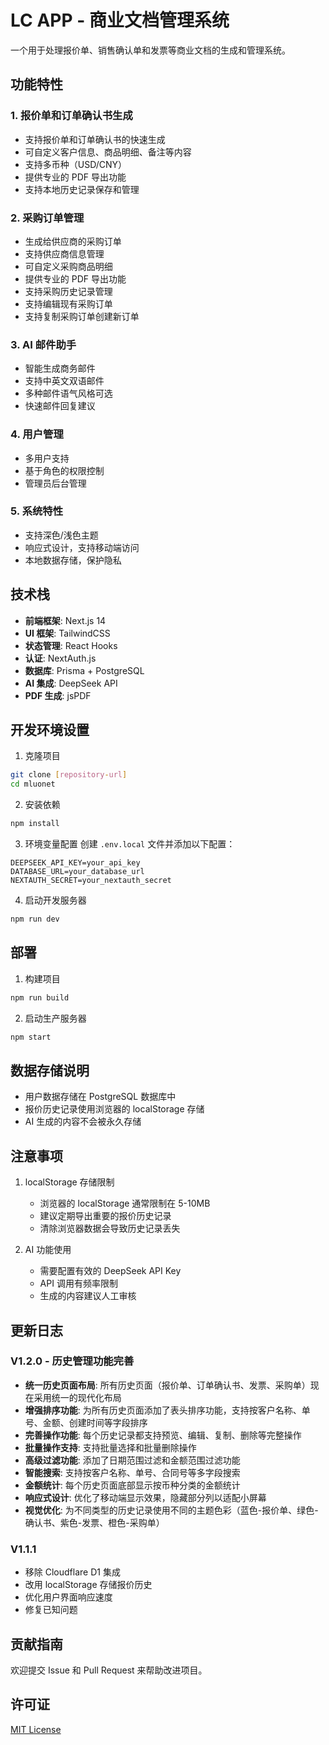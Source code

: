 # LC APP - 商业文档管理系统

一个用于处理报价单、销售确认单和发票等商业文档的生成和管理系统。

## 功能特性

### 1. 报价单和订单确认书生成
- 支持报价单和订单确认书的快速生成
- 可自定义客户信息、商品明细、备注等内容
- 支持多币种（USD/CNY）
- 提供专业的 PDF 导出功能
- 支持本地历史记录保存和管理

### 2. 采购订单管理
- 生成给供应商的采购订单
- 支持供应商信息管理
- 可自定义采购商品明细
- 提供专业的 PDF 导出功能
- 支持采购历史记录管理
- 支持编辑现有采购订单
- 支持复制采购订单创建新订单

### 3. AI 邮件助手
- 智能生成商务邮件
- 支持中英文双语邮件
- 多种邮件语气风格可选
- 快速邮件回复建议

### 4. 用户管理
- 多用户支持
- 基于角色的权限控制
- 管理员后台管理

### 5. 系统特性
- 支持深色/浅色主题
- 响应式设计，支持移动端访问
- 本地数据存储，保护隐私

## 技术栈

- **前端框架**: Next.js 14
- **UI 框架**: TailwindCSS
- **状态管理**: React Hooks
- **认证**: NextAuth.js
- **数据库**: Prisma + PostgreSQL
- **AI 集成**: DeepSeek API
- **PDF 生成**: jsPDF

## 开发环境设置

1. 克隆项目
```bash
git clone [repository-url]
cd mluonet
```

2. 安装依赖
```bash
npm install
```

3. 环境变量配置
创建 `.env.local` 文件并添加以下配置：
```env
DEEPSEEK_API_KEY=your_api_key
DATABASE_URL=your_database_url
NEXTAUTH_SECRET=your_nextauth_secret
```

4. 启动开发服务器
```bash
npm run dev
```

## 部署

1. 构建项目
```bash
npm run build
```

2. 启动生产服务器
```bash
npm start
```

## 数据存储说明

- 用户数据存储在 PostgreSQL 数据库中
- 报价历史记录使用浏览器的 localStorage 存储
- AI 生成的内容不会被永久存储

## 注意事项

1. localStorage 存储限制
   - 浏览器的 localStorage 通常限制在 5-10MB
   - 建议定期导出重要的报价历史记录
   - 清除浏览器数据会导致历史记录丢失

2. AI 功能使用
   - 需要配置有效的 DeepSeek API Key
   - API 调用有频率限制
   - 生成的内容建议人工审核

## 更新日志

### V1.2.0 - 历史管理功能完善
- **统一历史页面布局**: 所有历史页面（报价单、订单确认书、发票、采购单）现在采用统一的现代化布局
- **增强排序功能**: 为所有历史页面添加了表头排序功能，支持按客户名称、单号、金额、创建时间等字段排序
- **完善操作功能**: 每个历史记录都支持预览、编辑、复制、删除等完整操作
- **批量操作支持**: 支持批量选择和批量删除操作
- **高级过滤功能**: 添加了日期范围过滤和金额范围过滤功能
- **智能搜索**: 支持按客户名称、单号、合同号等多字段搜索
- **金额统计**: 每个历史页面底部显示按币种分类的金额统计
- **响应式设计**: 优化了移动端显示效果，隐藏部分列以适配小屏幕
- **视觉优化**: 为不同类型的历史记录使用不同的主题色彩（蓝色-报价单、绿色-确认书、紫色-发票、橙色-采购单）

### V1.1.1
- 移除 Cloudflare D1 集成
- 改用 localStorage 存储报价历史
- 优化用户界面响应速度
- 修复已知问题

## 贡献指南

欢迎提交 Issue 和 Pull Request 来帮助改进项目。

## 许可证

[MIT License](LICENSE)
